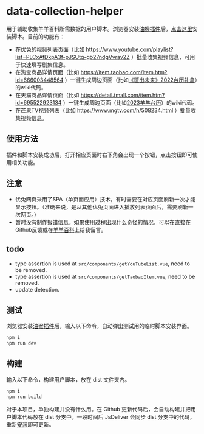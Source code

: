# data-collection-helper

用于辅助收集羊羊百科所需数据的用户脚本。浏览器安装[油猴插件](https://www.tampermonkey.net)后，[点击这里](https://cdn.jsdelivr.net/gh/XYY-huijiwiki/data-collection-helper@dist/data-collection-helper.user.js)安装脚本。目前的功能有：

- 在优兔的视频列表页面（比如 https://www.youtube.com/playlist?list=PLCxAtDkpA3f-pJSUtq-gb27ndgVvrav2Z ）批量收集视频信息，可用于快速填写剧集信息。
- 在淘宝商品详情页面（比如 https://item.taobao.com/item.htm?id=666003448564 ）一键生成周边页面（比如[《筐出未来》2022台历礼盒](https://xyy.huijiwiki.com/wiki/%E3%80%8A%E7%AD%90%E5%87%BA%E6%9C%AA%E6%9D%A5%E3%80%8B2022%E5%8F%B0%E5%8E%86%E7%A4%BC%E7%9B%92)）的wiki代码。
- 在天猫商品详情页面（比如 https://detail.tmall.com/item.htm?id=695522923134 ）一键生成周边页面（比如[2023羊羊台历](https://xyy.huijiwiki.com/wiki/2023%E7%BE%8A%E7%BE%8A%E5%8F%B0%E5%8E%86)）的wiki代码。
- 在芒果TV视频列表（比如 https://www.mgtv.com/h/508234.html ）批量收集视频信息。

## 使用方法

插件和脚本安装成功后，打开相应页面时右下角会出现一个按钮，点击按钮即可使用相关功能。

## 注意

- 优兔网页采用了SPA（单页面应用）技术，有时需要在对应页面刷新一次才能显示按钮。（准确来说，是从其他优兔页面进入播放列表页面后，需要刷新一次网页。）
- 暂时没有制作报错信息。如果使用过程出现什么奇怪的情况，可以在直接在Github反馈或在[羊羊百科](https://club.huijiwiki.com/wiki/%E7%89%B9%E6%AE%8A:%E9%A9%BE%E9%A9%B6%E5%AE%A4#/user/47472/chat)上给我留言。

## todo

- type assertion is used at `src/components/getYouTubeList.vue`, need to be removed.
- type assertion is used at `src/components/getTaobaoItem.vue`, need to be removed.
- update detection.

## 测试

浏览器安装[油猴插件](https://www.tampermonkey.net)后，输入以下命令，自动弹出测试用的临时脚本安装界面。

```cmd
npm i
npm run dev
```

## 构建

输入以下命令，构建用户脚本，放在 dist 文件夹内。

```cmd
npm i
npm run build
```

对于本项目，单独构建并没有什么用。在 Github 更新代码后，会自动构建并把用户脚本代码放在 dist 分支中。一段时间后 JsDeliver 会同步 dist 分支中的代码，重新[安装](https://cdn.jsdelivr.net/gh/XYY-huijiwiki/data-collection-helper@dist/data-collection-helper.user.js)即可更新。
